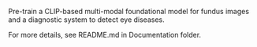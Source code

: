 Pre-train a CLIP-based multi-modal foundational model for fundus images and a diagnostic system to detect eye diseases.

For more details, see README.md in Documentation folder.
